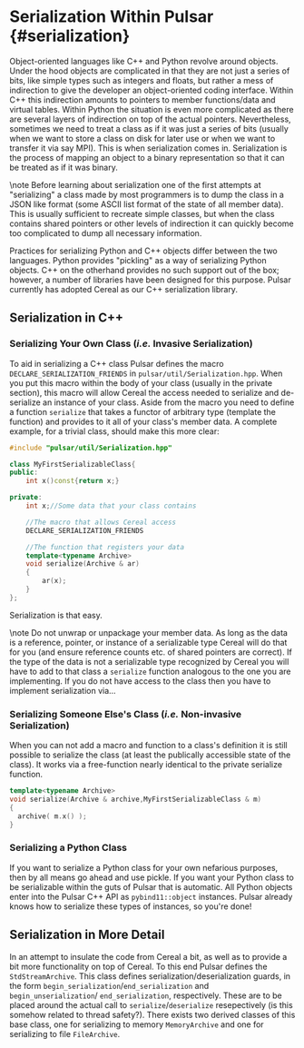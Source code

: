 Serialization Within Pulsar                                     {#serialization}
===========================

Object-oriented languages like C++ and Python revolve around objects.  Under the
hood objects are complicated in that they are not just a series of bits, like
simple types such as integers and floats, but rather a mess of indirection to
give the developer an object-oriented coding interface.  Within C++ this
indirection amounts to pointers to member functions/data and virtual
tables.  Within Python the situation is even more complicated as there are
several layers of indirection on top of the actual pointers.  Nevertheless,
sometimes we need to treat a class as if it was just a series of bits (usually
when we want to store a class on disk for later use or when we want to transfer
it via say MPI).  This is when serialization comes in.  Serialization is the
process of mapping an object to a binary representation so that it can be
treated as if it was binary.

\note Before learning about serialization one of the first attempts at
"serializing" a class made by most programmers is to dump the class in a
JSON like format (some ASCII list format of the state of all member data).  This
is usually sufficient to recreate simple classes, but when the class contains
shared pointers or other levels of indirection it can quickly become too
complicated to dump all necessary information.

Practices for serializing Python and C++ objects differ between the two
languages.  Python provides "pickling" as a way of serializing Python objects.
C++ on the otherhand provides no such support out of the box; however, a
number of libraries have been designed for this purpose.  Pulsar currently has
adopted Cereal as our C++ serialization library.

## Serialization in C++

### Serializing Your Own Class (*i.e.* Invasive Serialization)
To aid in serializing a C++ class Pulsar defines the macro
`DECLARE_SERIALIZATION_FRIENDS` in `pulsar/util/Serialization.hpp`.  When you
put this macro within the body of your class (usually in the private section),
this macro will allow Cereal the access needed to serialize and
de-serialize an instance of your class.  Aside from the macro you need to define
a function `serialize` that takes a functor of arbitrary type (template the
function) and provides to it all of your class's member data.  A complete
example, for a trivial class, should make this more clear:

~~~.cpp
#include "pulsar/util/Serialization.hpp"

class MyFirstSerializableClass{
public:
    int x()const{return x;}

private:
    int x;//Some data that your class contains

    //The macro that allows Cereal access
    DECLARE_SERIALIZATION_FRIENDS

    //The function that registers your data
    template<typename Archive>
    void serialize(Archive & ar)
    {
        ar(x);
    }
};
~~~

Serialization is that easy.

\note Do not unwrap or unpackage your member data.  As long as the data is a
reference, pointer, or instance of a serializable type Cereal will do that for
you (and ensure reference counts etc. of shared pointers are correct).  If the
type of the data is not a serializable type recognized by Cereal you will have
to add to that class a `serialize` function analogous to the one you are
implementing.  If you do not have access to the class then you have to implement
serialization via...

### Serializing Someone Else's Class (*i.e.* Non-invasive Serialization)

When you can not add a macro and function to a class's definition it is still
possible to serialize the class (at least the publically accessible state of the
class).  It works via a free-function nearly identical to the private serialize
function.

~~~.cpp
template<typename Archive>
void serialize(Archive & archive,MyFirstSerializableClass & m)
{
  archive( m.x() );
}
~~~

### Serializing a Python Class

If you want to serialize a Python class for your own nefarious purposes, then by
all means go ahead and use pickle.  If you want your Python class to be
serializable within the guts of Pulsar that is automatic.  All
Python objects enter into the Pulsar C++ API as `pybind11::object` instances.
Pulsar already knows how to serialize these types of instances, so you're done!

## Serialization in More Detail

In an attempt to insulate the code from Cereal a bit, as well as to provide a
bit more functionality on top of Cereal.  To this end Pulsar defines the
`StdStreamArchive`.  This class defines serialization/deserialization guards, in
the form `begin_serialization`/`end_serialization` and `begin_unserialization`/
`end_serialization`, respectively.  These are to be placed around the actual
call to `serialize`/`deserialize` resepectively (is this somehow related to
thread safety?).  There exists two derived classes of this base class, one
for serializing to memory `MemoryArchive` and one for serializing to file
`FileArchive`.
